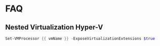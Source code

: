 # FAQ

## Nested Virtualization Hyper-V

```powershell
Set-VMProcessor {{ vmName }} -ExposeVirtualizationExtensions $true
```